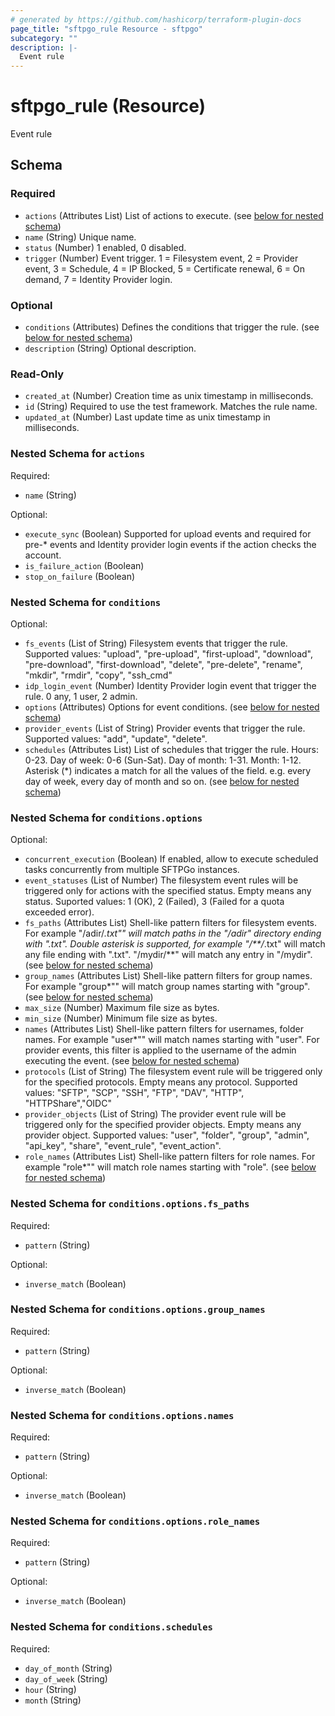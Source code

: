 ```yaml
---
# generated by https://github.com/hashicorp/terraform-plugin-docs
page_title: "sftpgo_rule Resource - sftpgo"
subcategory: ""
description: |-
  Event rule
---
```


# sftpgo_rule (Resource)

Event rule



<!-- schema generated by tfplugindocs -->
## Schema

### Required

- `actions` (Attributes List) List of actions to execute. (see [below for nested schema](#nestedatt--actions))
- `name` (String) Unique name.
- `status` (Number) 1 enabled, 0 disabled.
- `trigger` (Number) Event trigger. 1 = Filesystem event, 2 = Provider event, 3 = Schedule, 4 = IP Blocked, 5 = Certificate renewal, 6 = On demand, 7 = Identity Provider login.

### Optional

- `conditions` (Attributes) Defines the conditions that trigger the rule. (see [below for nested schema](#nestedatt--conditions))
- `description` (String) Optional description.

### Read-Only

- `created_at` (Number) Creation time as unix timestamp in milliseconds.
- `id` (String) Required to use the test framework. Matches the rule name.
- `updated_at` (Number) Last update time as unix timestamp in milliseconds.

<a id="nestedatt--actions"></a>
### Nested Schema for `actions`

Required:

- `name` (String)

Optional:

- `execute_sync` (Boolean) Supported for upload events and required for pre-* events and Identity provider login events if the action checks the account.
- `is_failure_action` (Boolean)
- `stop_on_failure` (Boolean)


<a id="nestedatt--conditions"></a>
### Nested Schema for `conditions`

Optional:

- `fs_events` (List of String) Filesystem events that trigger the rule. Supported values: "upload", "pre-upload", "first-upload", "download", "pre-download", "first-download", "delete", "pre-delete", "rename", "mkdir", "rmdir", "copy", "ssh_cmd"
- `idp_login_event` (Number) Identity Provider login event that trigger the rule. 0 any, 1 user, 2 admin.
- `options` (Attributes) Options for event conditions. (see [below for nested schema](#nestedatt--conditions--options))
- `provider_events` (List of String) Provider events that trigger the rule. Supported values: "add", "update", "delete".
- `schedules` (Attributes List) List of schedules that trigger the rule. Hours: 0-23. Day of week: 0-6 (Sun-Sat). Day of month: 1-31. Month: 1-12. Asterisk (*) indicates a match for all the values of the field. e.g. every day of week, every day of month and so on. (see [below for nested schema](#nestedatt--conditions--schedules))

<a id="nestedatt--conditions--options"></a>
### Nested Schema for `conditions.options`

Optional:

- `concurrent_execution` (Boolean) If enabled, allow to execute scheduled tasks concurrently from multiple SFTPGo instances.
- `event_statuses` (List of Number) The filesystem event rules will be triggered only for actions with the specified status. Empty means any status. Suported values: 1 (OK), 2 (Failed), 3 (Failed for a quota exceeded error).
- `fs_paths` (Attributes List) Shell-like pattern filters for filesystem events. For example "/adir/*.txt"" will match paths in the "/adir" directory ending with ".txt". Double asterisk is supported, for example "/**/*.txt" will match any file ending with ".txt". "/mydir/**" will match any entry in "/mydir". (see [below for nested schema](#nestedatt--conditions--options--fs_paths))
- `group_names` (Attributes List) Shell-like pattern filters for group names. For example "group*"" will match group names starting with "group". (see [below for nested schema](#nestedatt--conditions--options--group_names))
- `max_size` (Number) Maximum file size as bytes.
- `min_size` (Number) Minimum file size as bytes.
- `names` (Attributes List) Shell-like pattern filters for usernames, folder names. For example "user*"" will match names starting with "user". For provider events, this filter is applied to the username of the admin executing the event. (see [below for nested schema](#nestedatt--conditions--options--names))
- `protocols` (List of String) The filesystem event rule will be triggered only for the specified protocols. Empty means any protocol. Supported values: "SFTP", "SCP", "SSH", "FTP", "DAV", "HTTP", "HTTPShare","OIDC"
- `provider_objects` (List of String) The provider event rule will be triggered only for the specified provider objects. Empty means any provider object. Supported values: "user", "folder", "group", "admin", "api_key", "share", "event_rule", "event_action".
- `role_names` (Attributes List) Shell-like pattern filters for role names. For example "role*"" will match role names starting with "role". (see [below for nested schema](#nestedatt--conditions--options--role_names))

<a id="nestedatt--conditions--options--fs_paths"></a>
### Nested Schema for `conditions.options.fs_paths`

Required:

- `pattern` (String)

Optional:

- `inverse_match` (Boolean)


<a id="nestedatt--conditions--options--group_names"></a>
### Nested Schema for `conditions.options.group_names`

Required:

- `pattern` (String)

Optional:

- `inverse_match` (Boolean)


<a id="nestedatt--conditions--options--names"></a>
### Nested Schema for `conditions.options.names`

Required:

- `pattern` (String)

Optional:

- `inverse_match` (Boolean)


<a id="nestedatt--conditions--options--role_names"></a>
### Nested Schema for `conditions.options.role_names`

Required:

- `pattern` (String)

Optional:

- `inverse_match` (Boolean)



<a id="nestedatt--conditions--schedules"></a>
### Nested Schema for `conditions.schedules`

Required:

- `day_of_month` (String)
- `day_of_week` (String)
- `hour` (String)
- `month` (String)
